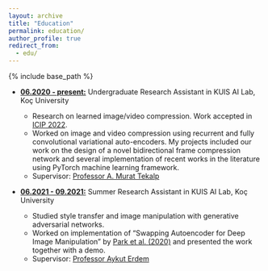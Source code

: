 ```yaml
---
layout: archive
title: "Education"
permalink: education/
author_profile: true
redirect_from:
  - edu/
---
```


{% include base_path %}

* <b><ins>06.2020 - present:</ins></b> Undergraduate Research Assistant in KUIS AI Lab, Koç University
  * Research on learned image/video compression. Work accepted in [ICIP 2022](https://2022.ieeeicip.org/).
  * Worked on image and video compression using recurrent and fully convolutional variational auto-encoders. My projects included our work on the design of a novel bidirectional frame compression network and several implementation of recent works in the literature using PyTorch machine learning framework.
  * Supervisor: [Professor A. Murat Tekalp](http://home.ku.edu.tr/~mtekalp/)

* <b><ins>06.2021 - 09.2021:</ins></b> Summer Research Assistant in KUIS AI Lab, Koç University
  * Studied style transfer and image manipulation with generative adversarial networks. 
  * Worked on implementation of “Swapping Autoencoder for Deep Image Manipulation” by [Park et al. (2020)](https://arxiv.org/abs/2007.00653) and presented the work together with a demo.
  * Supervisor: [Professor Aykut Erdem](https://aykuterdem.github.io/)
